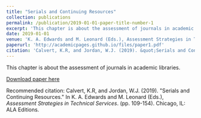 ```yaml
---
title: "Serials and Continuing Resources"
collection: publications
permalink: /publication/2019-01-01-paper-title-number-1
excerpt: 'This chapter is about the assessment of journals in academic libraries.'
date: 2019-01-01
venue: 'K. A. Edwards and M. Leonard (Eds.), Assessment Strategies in Technical Services (pp.109-154)'
paperurl: 'http://academicpages.github.io/files/paper1.pdf'
citation: 'Calvert, K.R, and Jordan, W.J. (2019). &quot;Serials and Continuing Resources.&quot; In K. A. Edwards and M. Leonard (Eds.), <i>Assessment Strategies in Technical Services</i>. (pp. 109-154). Chicago, IL: ALA Editions.'
---
```

This chapter is about the assessment of journals in academic libraries.

[Download paper here](http://academicpages.github.io/files/paper1.pdf)

Recommended citation: Calvert, K.R, and Jordan, W.J. (2019). "Serials and Continuing Resources." In K. A. Edwards and M. Leonard (Eds.), <i>Assessment Strategies in Technical Services</i>. (pp. 109-154). Chicago, IL: ALA Editions.